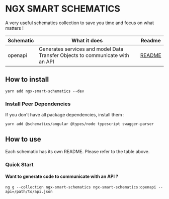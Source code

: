 # NGX SMART SCHEMATICS

A very useful schematics collection to save you time and focus on what matters !

| Schematic | What it does | Readme |
| ------ | ------ | ----- |
| openapi | Generates services and model Data Transfer Objects to communicate with an API | [README](./src/openapi/README.md) |

## How to install
`yarn add ngx-smart-schematics --dev`

### Install Peer Dependencies

If you don't have all package dependencies, install them :

`yarn add @schematics/angular @types/node typescript swagger-parser`

## How to use

Each schematic has its own README. Please refer to the table above.

### Quick Start

#### Want to generate code to communicate with an API ?

`ng g --collection ngx-smart-schematics ngx-smart-schematics:openapi --api=/path/to/api.json`
